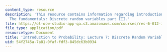 ```yaml
---
content_type: resource
description: 'This resource contains information regarding introduction to probability:
  The fundamentals: Discrete random variables part III.'
file: https://ol-ocw-studio-app-qa.s3.amazonaws.com/courses/res-6-012-introduction-to-probability-spring-2018/54f2745a7a810faffdf3845dc63b0934_MITRES_6_012S18_L07.pdf
file_type: application/pdf
resourcetype: Document
title: 'Introduction to Probability: Lecture 7: Discrete Random Variables Part III'
uid: 54f2745a-7a81-0faf-fdf3-845dc63b0934
---
```

